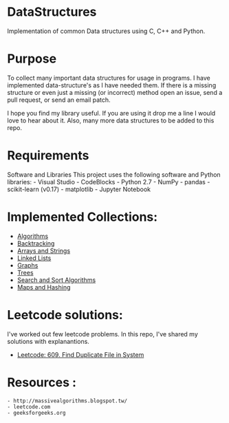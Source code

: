 # DataStructures
Implementation of common Data structures using C, C++ and Python.

# Purpose

To collect many important data structures for usage in programs. I have implemented data-structure's as I have needed them. If there is a missing structure or even just a missing (or incorrect) method open an issue, send a pull request, or send an email patch.

I hope you find my library useful. If you are using it drop me a line I would love to hear about it. Also, many more data structures to be added to this repo.

# Requirements 

Software and Libraries This project uses the following software and Python libraries:
	- Visual Studio
	- CodeBlocks
	- Python 2.7
	- NumPy
	- pandas
	- scikit-learn (v0.17)
	- matplotlib
	- Jupyter Notebook


# Implemented Collections:
  - <a href="https://github.com/saiabhishekgv/DataStructures/tree/master/Algorithms"> Algorithms</a>
  - <a href="https://github.com/saiabhishekgv/DataStructures/tree/master/Algorithms/Backtracking"> Backtracking</a>
  - <a href="https://github.com/saiabhishekgv/DataStructures/tree/master/ArraysandStrings"> Arrays and Strings </a>
  - <a href="https://github.com/saiabhishekgv/DataStructures/tree/master/LinkedList"> Linked Lists</a>
  - <a href="https://github.com/saiabhishekgv/DataStructures/tree/master/Graph"> Graphs </a>
  - <a href="https://github.com/saiabhishekgv/DataStructures/tree/master/Trees"> Trees </a>
  - <a href="https://github.com/saiabhishekgv/DataStructures/tree/master/sortand%20search"> Search and Sort Algorithms</a>
  - <a href="https://github.com/saiabhishekgv/DataStructures/tree/master/Maps%20and%20Hashing"> Maps and Hashing</a>

# Leetcode solutions:

I've worked out few leetcode problems. In this repo, I've shared my solutions with explanantions. 
- <a href="https://github.com/saiabhishekgv/DataStructures/blob/master/Maps%20and%20Hashing/DuplicateFile.cpp"> Leetcode: 609. Find Duplicate File in System </a>
  

# Resources : 

	- http://massivealgorithms.blogspot.tw/
	- leetcode.com
	- geeksforgeeks.org
	
   
  
